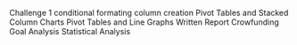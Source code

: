 Challenge 1
conditional formating
column creation
Pivot Tables and Stacked Column Charts
Pivot Tables and Line Graphs
Written Report
Crowfunding Goal Analysis
Statistical Analysis
